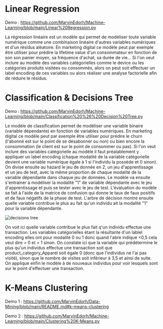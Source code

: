 # Linear Regression
Demo : https://github.com/MarvinEdorh/Machine-Learning/blob/main/Linear%20Regression.py

La régression linéaire est un modèle qui permet de modéliser toute variable numérique comme une combinaison linéaire d'autres variables numériques et d'un résidus aléatoire. En marketing digital ce modèle peut par exemple être utiliser pour prédire la lifetime value d'un consommateur en fonction de son son panier moyen, sa fréquence d'achat, sa durée de vie... Si l'on veut inclure au modèle des variables catégorielles comme le device ou les catégories produits visitées ou consommés, alors on peut soit effectuer un label encoding de ces variables ou alors réaliser une analyse factorielle afin de réduire le résidus.

# Classification & Decisions Tree
Demo : https://github.com/MarvinEdorh/Machine-Learning/blob/main/Classification%20%26%20Decision%20Tree.py

Le modèle de classification permet de modéliser une variable binaire (variable dépendante) en fonction de variables numériques. En marketing digital ce modèle peut par exemple être utiliser pour prédire le churn (l'abonné est sur le point de se désabonner ou non) ou bien encore la consommation (le client est sur le point de consommer ou pas). Si l'on veut inclure des variables catégorielle au modèle il faut préalablement y appliquer un label encoding (chaque modalité de la variable catégorielle devient une variable numérique égale à 1 si l'individu la possède et 0 sinon). On divise ensuite au hazard le jeu de donnée en 2, un jeu d'apprentissage et un jeu de test, avec la même proportion de chaque modalité de la variable dépendante dans chaque jeu de données. Le modèle va ensuite s'entrainer à modéliser la modalité "1" de variable dépendante avec le jeu d'apprentissage et puis se tester avec le jeu de test. L'évaluation du modèle se fait à l'aide de la matrice de confusion qui donne le taux de faux positifs et de faux négatifs de la phase de test. L'arbre de décision montre ensuite quelle variable contribue le plus au fait qu'un individu ait la modalité "1" pour la variable dépendante.

![decisions tree](https://user-images.githubusercontent.com/83826055/129543979-49f4f07a-b6d0-46c5-85ae-cebca9e7f984.png)

On voit ici quelle variable contribue le plus fait q'un individu effectue une transaction. Les variables catégorielles étant la résultante d'un lablel encoding elles ont pour modalité 0 ou 1 donc quand l'abre indique <0,5 cela veut dire = 0 et = 1 sinon. On constate ici que la variable qui prédétermine le plus qu'un individus effectue une transaction soit que product_category_Apparel soit égale 0 (donc que l'individus ne l'ai pas visité), sinon que le nombre de visites soit inférieur à 3,5 et ainsi de suite. On applique enfin le modèle à de nouveaux individus pour voir lesquels sont sur le point d'effectuer une transaction.

# K-Means Clustering
Demo 1 : https://github.com/MarvinEdorh/Data-Mining/blob/main/README.md#k-means-clustering

Demo 2 : https://github.com/MarvinEdorh/Machine-Learning/blob/main/Clustering%20K-Means.py
